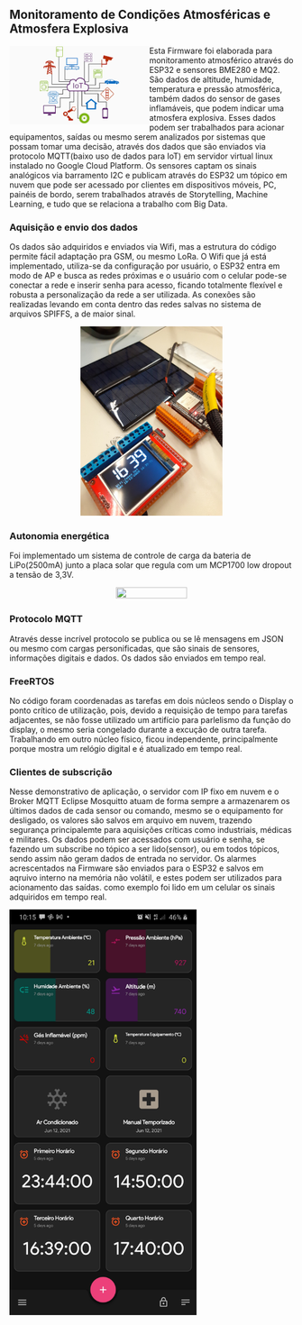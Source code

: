 ## Monitoramento de Condições Atmosféricas e Atmosfera Explosiva

<a href='https://github.com/jamesgilbs/portifolio/tree/main/longshort-cointegracao'><img src='https://github.com/jamesgilbs/portifolio/blob/main/iot-mqtt-atmosfera/figures/iot.png' align="left" height="139" /></a>

Esta Firmware foi elaborada para monitoramento atmosférico através do ESP32 e sensores BME280 e MQ2. São dados de altitude, humidade, temperatura e pressão atmosférica, também dados do sensor de gases inflamáveis, que podem indicar uma atmosfera explosiva. Esses dados podem ser trabalhados para acionar equipamentos, saídas ou mesmo serem analizados por sistemas que possam tomar uma decisão, através dos dados que são enviados via protocolo MQTT(baixo uso de dados para IoT) em servidor virtual linux instalado no Google Cloud Platform. Os sensores captam os sinais analógicos via barramento I2C e publicam através do ESP32 um tópico em nuvem que pode ser acessado por clientes em dispositivos móveis, PC, painéis de bordo, serem trabalhados através de Storytelling, Machine Learning, e tudo que se relaciona a trabalho com Big Data.

### Aquisição e envio dos dados
Os dados são adquiridos e enviados via Wifi, mas a estrutura do código permite fácil adaptação pra GSM, ou mesmo LoRa. O Wifi que já está implementado, utiliza-se da configuração por usuário, o ESP32 entra em modo de AP e busca as redes próximas e o usuário com o celular pode-se conectar a rede e inserir senha para acesso, ficando totalmente flexível e robusta a personalização da rede a ser utilizada. As conexões são realizadas levando em conta dentro das redes salvas no sistema de arquivos SPIFFS, a de maior sinal.

<p align="center">
  <img width="50%" height="50%" src="figures/placa.jpg">
</p>

### Autonomia energética
Foi implementado um sistema de controle de carga da bateria de LiPo(2500mA) junto a placa solar que regula com um MCP1700 low dropout a tensão de 3,3V.

<p align="center">
  <img width="50%" height="50%" src="figures/placa-solar.jpg">
</p>

### Protocolo MQTT
Através desse incrível protocolo se publica ou se lê mensagens em JSON ou mesmo com cargas personificadas, que são sinais de sensores, informações digitais e dados. Os dados são enviados em tempo real. 

### FreeRTOS
No código foram coordenadas as tarefas em dois núcleos sendo o Display o ponto crítico de utilização, pois, devido a requisição de tempo para tarefas adjacentes, se não fosse utilizado um artifício para parlelismo da função do display, o mesmo seria congelado durante a excução de outra tarefa. Trabalhando em outro núcleo físico, ficou independente, principalmente porque mostra um relógio digital e é atualizado em tempo real.

### Clientes de subscrição
Nesse demonstrativo de aplicação, o servidor com IP fixo em nuvem e o Broker MQTT Eclipse Mosquitto atuam de forma sempre a armazenarem os últimos dados de cada sensor ou comando, mesmo se o equipamento for desligado, os valores são salvos em arquivo em nuvem, trazendo segurança principalemte para aquisições críticas como industriais, médicas e militares. Os dados podem ser acessados com usuário e senha, se fazendo um subscribe no tópico a ser lido(sensor), ou em todos tópicos, sendo assim não geram dados de entrada no servidor. Os alarmes acrescentados na Firmware são enviados para o ESP32 e salvos em aqruivo interno na memória não volátil, e estes podem ser utilizados para acionamento das saídas. como exemplo foi lido em um celular os sinais adquiridos em tempo real.

<a href='https://github.com/jamesgilbs/portifolio/tree/main/longshort-cointegracao'><img src='https://github.com/jamesgilbs/portifolio/blob/main/iot-mqtt-atmosfera/figures/mqtt-cel.jpg' align="mid" height="720" /></a>
